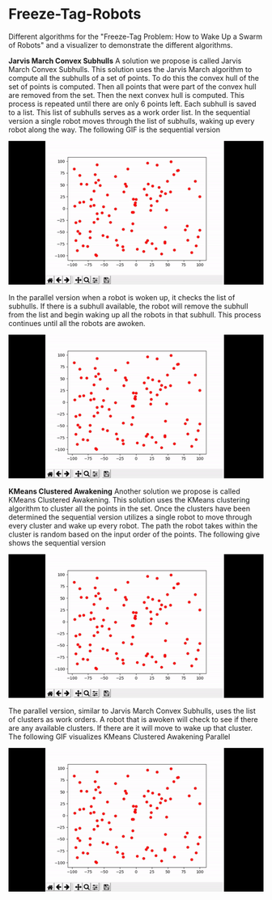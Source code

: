# Freeze-Tag-Robots
Different algorithms for the "Freeze-Tag Problem: How to Wake Up a Swarm of Robots" and a visualizer to demonstrate the different algorithms.

**Jarvis March Convex Subhulls**
A solution we propose is called Jarvis March Convex Subhulls. This solution uses the Jarvis March algorithm to compute all the subhulls of a set of points. 
To do this the convex hull of the set of points is computed. Then all points that were part of the convex hull are removed from the set. Then the next convex hull is computed.
This process is repeated until there are only 6 points left. Each subhull is saved to a list. This list of subhulls serves as a work order list. 
In the sequential version a single robot moves through the list of subhulls, waking up every robot along the way. 
The following GIF is the sequential version

![Sequential Jarvis March Freeze Tag Robots](../JarvisMarchSequential.gif)

In the parallel version when a robot is woken up, it checks the list of subhulls. If there is a subhull available, the robot will remove the subhull from the list and begin waking up all the robots in that subhull.
This process continues until all the robots are awoken.

![Parallel Jarvis March Freeze Tag Robots](../JarvisMarchParallel.gif)

**KMeans Clustered Awakening**
Another solution we propose is called KMeans Clustered Awakening. This solution uses the KMeans clustering algorithm to cluster all the points in the set.
Once the clusters have been determined the sequential version utilizes a single robot to move through every cluster and wake up every robot. 
The path the robot takes within the cluster is random based on the input order of the points. The following give shows the sequential version

![Sequential KMeans Freeze Tag Robots](../KMeansSequential.gif)

The parallel version, similar to Jarvis March Convex Subhulls, uses the list of clusters as work orders. A robot that is awoken will check to see if there are any available clusters.
If there are it will move to wake up that cluster. The following GIF visualizes KMeans Clustered Awakening Parallel

![Parallel KMeans Freeze Tag Robots](../KMeansParallel.gif)